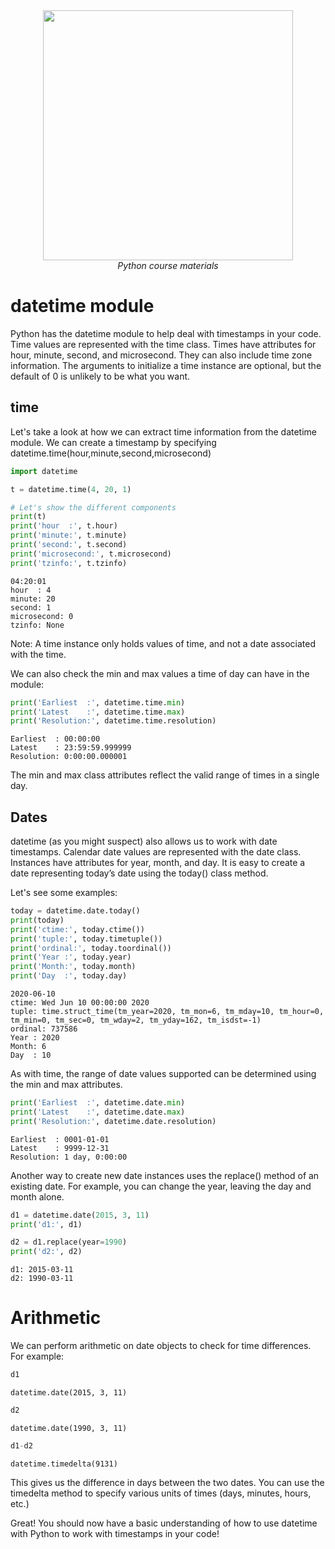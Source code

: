 <center>
    <img src='https://intecbrussel.be/img/logo3.png' width='400px' height='auto'/>
    <br/>
    <em>Python course materials</em>
</center>

# datetime module

Python has the datetime module to help deal with timestamps in your code. Time values are represented with the time class. Times have attributes for hour, minute, second, and microsecond. They can also include time zone information. The arguments to initialize a time instance are optional, but the default of 0 is unlikely to be what you want.

## time
Let's take a look at how we can extract time information from the datetime module. We can create a timestamp by specifying datetime.time(hour,minute,second,microsecond)


```python
import datetime

t = datetime.time(4, 20, 1)

# Let's show the different components
print(t)
print('hour  :', t.hour)
print('minute:', t.minute)
print('second:', t.second)
print('microsecond:', t.microsecond)
print('tzinfo:', t.tzinfo)
```

    04:20:01
    hour  : 4
    minute: 20
    second: 1
    microsecond: 0
    tzinfo: None
    

Note: A time instance only holds values of time, and not a date associated with the time. 

We can also check the min and max values a time of day can have in the module:


```python
print('Earliest  :', datetime.time.min)
print('Latest    :', datetime.time.max)
print('Resolution:', datetime.time.resolution)
```

    Earliest  : 00:00:00
    Latest    : 23:59:59.999999
    Resolution: 0:00:00.000001
    

The min and max class attributes reflect the valid range of times in a single day.

## Dates
datetime (as you might suspect) also allows us to work with date timestamps. Calendar date values are represented with the date class. Instances have attributes for year, month, and day. It is easy to create a date representing today’s date using the today() class method.

Let's see some examples:


```python
today = datetime.date.today()
print(today)
print('ctime:', today.ctime())
print('tuple:', today.timetuple())
print('ordinal:', today.toordinal())
print('Year :', today.year)
print('Month:', today.month)
print('Day  :', today.day)
```

    2020-06-10
    ctime: Wed Jun 10 00:00:00 2020
    tuple: time.struct_time(tm_year=2020, tm_mon=6, tm_mday=10, tm_hour=0, tm_min=0, tm_sec=0, tm_wday=2, tm_yday=162, tm_isdst=-1)
    ordinal: 737586
    Year : 2020
    Month: 6
    Day  : 10
    

As with time, the range of date values supported can be determined using the min and max attributes.


```python
print('Earliest  :', datetime.date.min)
print('Latest    :', datetime.date.max)
print('Resolution:', datetime.date.resolution)
```

    Earliest  : 0001-01-01
    Latest    : 9999-12-31
    Resolution: 1 day, 0:00:00
    

Another way to create new date instances uses the replace() method of an existing date. For example, you can change the year, leaving the day and month alone.


```python
d1 = datetime.date(2015, 3, 11)
print('d1:', d1)

d2 = d1.replace(year=1990)
print('d2:', d2)
```

    d1: 2015-03-11
    d2: 1990-03-11
    

# Arithmetic
We can perform arithmetic on date objects to check for time differences. For example:


```python
d1
```




    datetime.date(2015, 3, 11)




```python
d2
```




    datetime.date(1990, 3, 11)




```python
d1-d2
```




    datetime.timedelta(9131)



This gives us the difference in days between the two dates. You can use the timedelta method to specify various units of times (days, minutes, hours, etc.)

Great! You should now have a basic understanding of how to use datetime with Python to work with timestamps in your code!
